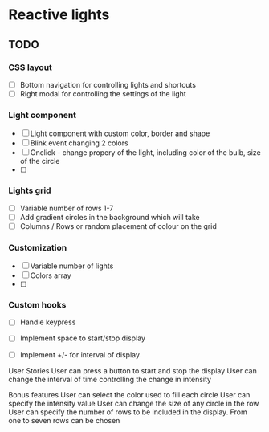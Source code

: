 # Reactive lights

## TODO

### CSS layout

- [ ] Bottom navigation for controlling lights and shortcuts
- [ ] Right modal for controlling the settings of the light

### Light component
- [ ] Light component with custom color, border and shape
- [ ] Blink event changing 2 colors
- [ ] Onclick - change propery of the light, including color of the bulb, size of the circle
- [ ]

### Lights grid
- [ ] Variable number of rows 1-7
- [ ] Add gradient circles in the background which will take
- [ ] Columns / Rows or random placement of colour on the grid

### Customization
- [ ] Variable number of lights
- [ ] Colors array
- [ ]

### Custom hooks
- [ ] Handle keypress
- [ ] Implement space to start/stop display
- [ ] Implement +/- for interval of display


User Stories
    User can press a button to start and stop the display
    User can change the interval of time controlling the change in intensity

Bonus features
    User can select the color used to fill each circle
    User can specify the intensity value
    User can change the size of any circle in the row
    User can specify the number of rows to be included in the display. From one to seven rows can be chosen
